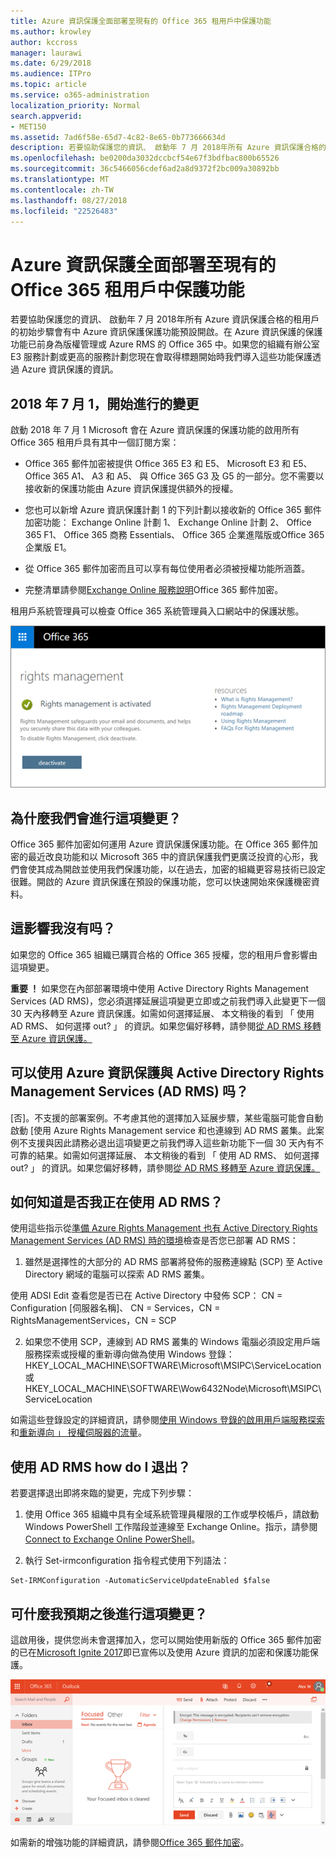 ```yaml
---
title: Azure 資訊保護全面部署至現有的 Office 365 租用戶中保護功能
ms.author: krowley
author: kccross
manager: laurawi
ms.date: 6/29/2018
ms.audience: ITPro
ms.topic: article
ms.service: o365-administration
localization_priority: Normal
search.appverid:
- MET150
ms.assetid: 7ad6f58e-65d7-4c82-8e65-0b773666634d
description: 若要協助保護您的資訊、 啟動年 7 月 2018年所有 Azure 資訊保護合格的租用戶的初始步驟會有中 Azure 資訊保護保護功能預設開啟。在 Azure 資訊保護的保護功能已前身為版權管理或 Azure RMS 的 Office 365 中。如果您的組織有辦公室 E3 服務計劃或更高的服務計劃您現在會取得標題開始時我們導入這些功能保護透過 Azure 資訊保護的資訊。
ms.openlocfilehash: be0200da3032dccbcf54e67f3bdfbac800b65526
ms.sourcegitcommit: 36c5466056cdef6ad2a8d9372f2bc009a30892bb
ms.translationtype: MT
ms.contentlocale: zh-TW
ms.lasthandoff: 08/27/2018
ms.locfileid: "22526483"
---
```

# <a name="protection-features-in-azure-information-protection-rolling-out-to-existing-office-365-tenants"></a>Azure 資訊保護全面部署至現有的 Office 365 租用戶中保護功能

若要協助保護您的資訊、 啟動年 7 月 2018年所有 Azure 資訊保護合格的租用戶的初始步驟會有中 Azure 資訊保護保護功能預設開啟。在 Azure 資訊保護的保護功能已前身為版權管理或 Azure RMS 的 Office 365 中。如果您的組織有辦公室 E3 服務計劃或更高的服務計劃您現在會取得標題開始時我們導入這些功能保護透過 Azure 資訊保護的資訊。
  
## <a name="changes-beginning-july-1-2018"></a>2018 年 7 月 1，開始進行的變更

啟動 2018 年 7 月 1 Microsoft 會在 Azure 資訊保護的保護功能的啟用所有 Office 365 租用戶具有其中一個訂閱方案：
  
- Office 365 郵件加密被提供 Office 365 E3 和 E5、 Microsoft E3 和 E5、 Office 365 A1、 A3 和 A5、 與 Office 365 G3 及 G5 的一部分。您不需要以接收新的保護功能由 Azure 資訊保護提供額外的授權。 
    
- 您也可以新增 Azure 資訊保護計劃 1 的下列計劃以接收新的 Office 365 郵件加密功能： Exchange Online 計劃 1、 Exchange Online 計劃 2、 Office 365 F1、 Office 365 商務 Essentials、 Office 365 企業進階版或Office 365 企業版 E1。
    
- 從 Office 365 郵件加密而且可以享有每位使用者必須被授權功能所涵蓋。
    
- 完整清單請參閱[Exchange Online 服務說明](https://technet.microsoft.com/library/exchange-online-service-description.aspx)Office 365 郵件加密。 
    
租用戶系統管理員可以檢查 Office 365 系統管理員入口網站中的保護狀態。 
  
![這個螢幕擷取畫面顯示 Office 365 中的權限管理已啟動。](media/303453c8-e4a5-4875-b49f-e80c3eb7b91e.png)
  
## <a name="why-are-we-making-this-change"></a>為什麼我們會進行這項變更？

Office 365 郵件加密如何運用 Azure 資訊保護保護功能。在 Office 365 郵件加密的最近改良功能和以 Microsoft 365 中的資訊保護我們更廣泛投資的心形，我們會使其成為開啟並使用我們保護功能，以在過去，加密的組織更容易技術已設定很難。開啟的 Azure 資訊保護在預設的保護功能，您可以快速開始來保護機密資料。
  
## <a name="does-this-impact-me"></a>這影響我沒有吗？

如果您的 Office 365 組織已購買合格的 Office 365 授權，您的租用戶會影響由這項變更。
  
 **重要 ！** 如果您在內部部署環境中使用 Active Directory Rights Management Services (AD RMS)，您必須選擇延展這項變更立即或之前我們導入此變更下一個 30 天內移轉至 Azure 資訊保護。如需如何選擇延展、 本文稍後的看到 「 使用 AD RMS、 如何選擇 out? 」 的資訊。如果您偏好移轉，請參閱[從 AD RMS 移轉至 Azure 資訊保護。](https://docs.microsoft.com/azure/information-protection/plan-design/migrate-from-ad-rms-to-azure-rms)
  
## <a name="can-i-use-azure-information-protection-with-active-directory-rights-management-services-ad-rms"></a>可以使用 Azure 資訊保護與 Active Directory Rights Management Services (AD RMS) 吗？

[否]。不支援的部署案例。不考慮其他的選擇加入延展步驟，某些電腦可能會自動啟動 [使用 Azure Rights Management service 和也連線到 AD RMS 叢集。此案例不支援與因此請務必退出這項變更之前我們導入這些新功能下一個 30 天內有不可靠的結果。如需如何選擇延展、 本文稍後的看到 「 使用 AD RMS、 如何選擇 out? 」 的資訊。如果您偏好移轉，請參閱[從 AD RMS 移轉至 Azure 資訊保護。](https://docs.microsoft.com/azure/information-protection/plan-design/migrate-from-ad-rms-to-azure-rms)
  
## <a name="how-do-i-know-if-im-using-ad-rms"></a>如何知道是否我正在使用 AD RMS？

使用這些指示從[準備 Azure Rights Management 也有 Active Directory Rights Management Services (AD RMS) 時的環境](https://docs.microsoft.com/azure/information-protection/deploy-use/prepare-environment-adrms)檢查是否您已部署 AD RMS： 
  
1. 雖然是選擇性的大部分的 AD RMS 部署將發佈的服務連線點 (SCP) 至 Active Directory 網域的電腦可以探索 AD RMS 叢集。 
  
使用 ADSI Edit 查看您是否已在 Active Directory 中發佈 SCP： CN = Configuration [伺服器名稱]、 CN = Services，CN = RightsManagementServices，CN = SCP
    
2. 如果您不使用 SCP，連線到 AD RMS 叢集的 Windows 電腦必須設定用戶端服務探索或授權的重新導向做為使用 Windows 登錄： HKEY_LOCAL_MACHINE\SOFTWARE\Microsoft\MSIPC\ServiceLocation 或 HKEY_LOCAL_MACHINE\SOFTWARE\Wow6432Node\Microsoft\MSIPC\ServiceLocation 
  
如需這些登錄設定的詳細資訊，請參閱[使用 Windows 登錄的啟用用戶端服務探索](https://docs.microsoft.com/azure/information-protection/rms-client/client-deployment-notes#enabling-client-side-service-discovery-by-using-the-windows-registry)和[重新導向 」 授權伺服器的流量](https://docs.microsoft.com/azure/information-protection/rms-client/client-deployment-notes#redirecting-licensing-server-traffic)。
    
## <a name="i-use-ad-rms-how-do-i-opt-out"></a>使用 AD RMS how do I 退出？

若要選擇退出即將來臨的變更，完成下列步驟：
  
1. 使用 Office 365 組織中具有全域系統管理員權限的工作或學校帳戶，請啟動 Windows PowerShell 工作階段並連線至 Exchange Online。指示，請參閱[Connect to Exchange Online PowerShell](https://docs.microsoft.com/powershell/exchange/exchange-online/connect-to-exchange-online-powershell/connect-to-exchange-online-powershell?view=exchange-ps)。
    
2. 執行 Set-irmconfiguration 指令程式使用下列語法：
    
  ```
  Set-IRMConfiguration -AutomaticServiceUpdateEnabled $false 
  ```

## <a name="what-can-i-expect-after-this-change-has-been-made"></a>可什麼我預期之後進行這項變更？

這啟用後，提供您尚未會選擇加入，您可以開始使用新版的 Office 365 郵件加密的已在[Microsoft Ignite 2017](https://techcommunity.microsoft.com/t5/Security-Privacy-and-Compliance/Email-Encryption-and-Rights-Protection/ba-p/110801)即已宣佈以及使用 Azure 資訊的加密和保護功能保護。 
  
![螢幕擷取畫面顯示 OME 保護網路上的 Outlook 中的郵件。](media/599ca9e7-c05a-429e-ae8d-359f1291a3d8.png)
  
如需新的增強功能的詳細資訊，請參閱[Office 365 郵件加密](ome.md)。
  

